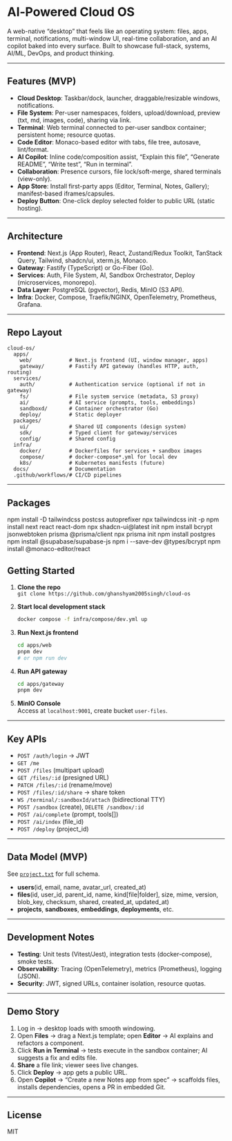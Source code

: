 # AI‑Powered Cloud OS

A web-native “desktop” that feels like an operating system: files, apps, terminal, notifications, multi-window UI, real-time collaboration, and an AI copilot baked into every surface. Built to showcase full-stack, systems, AI/ML, DevOps, and product thinking.

---

## Features (MVP)

- **Cloud Desktop**: Taskbar/dock, launcher, draggable/resizable windows, notifications.
- **File System**: Per-user namespaces, folders, upload/download, preview (txt, md, images, code), sharing via link.
- **Terminal**: Web terminal connected to per-user sandbox container; persistent home; resource quotas.
- **Code Editor**: Monaco-based editor with tabs, file tree, autosave, lint/format.
- **AI Copilot**: Inline code/composition assist, “Explain this file”, “Generate README”, “Write test”, “Run in terminal”.
- **Collaboration**: Presence cursors, file lock/soft-merge, shared terminals (view-only).
- **App Store**: Install first-party apps (Editor, Terminal, Notes, Gallery); manifest-based iframes/capsules.
- **Deploy Button**: One-click deploy selected folder to public URL (static hosting).

---

## Architecture

- **Frontend**: Next.js (App Router), React, Zustand/Redux Toolkit, TanStack Query, Tailwind, shadcn/ui, xterm.js, Monaco.
- **Gateway**: Fastify (TypeScript) or Go-Fiber (Go).
- **Services**: Auth, File System, AI, Sandbox Orchestrator, Deploy (microservices, monorepo).
- **Data Layer**: PostgreSQL (pgvector), Redis, MinIO (S3 API).
- **Infra**: Docker, Compose, Traefik/NGINX, OpenTelemetry, Prometheus, Grafana.

---

## Repo Layout

```
cloud-os/
  apps/
    web/            # Next.js frontend (UI, window manager, apps)
    gateway/        # Fastify API gateway (handles HTTP, auth, routing)
  services/
    auth/           # Authentication service (optional if not in gateway)
    fs/             # File system service (metadata, S3 proxy)
    ai/             # AI service (prompts, tools, embeddings)
    sandboxd/       # Container orchestrator (Go)
    deploy/         # Static deployer
  packages/
    ui/             # Shared UI components (design system)
    sdk/            # Typed client for gateway/services
    config/         # Shared config
  infra/
    docker/         # Dockerfiles for services + sandbox images
    compose/        # docker-compose*.yml for local dev
    k8s/            # Kubernetes manifests (future)
  docs/             # Documentation
  .github/workflows/# CI/CD pipelines
```

---

## Packages

   npm install -D tailwindcss postcss autoprefixer
   npx tailwindcss init -p
   npm install next react react-dom
   npx shadcn-ui@latest init
   npm install bcrypt jsonwebtoken prisma @prisma/client
   npx prisma init
   npm install postgres
   npm install @supabase/supabase-js
   npm i --save-dev @types/bcrypt
   npm install @monaco-editor/react

## Getting Started

1. **Clone the repo**  
   `git clone https://github.com/ghanshyam2005singh/cloud-os`

2. **Start local development stack**  
   ```bash
   docker compose -f infra/compose/dev.yml up
   ```

3. **Run Next.js frontend**  
   ```bash
   cd apps/web
   pnpm dev
   # or npm run dev
   ```

4. **Run API gateway**  
   ```bash
   cd apps/gateway
   pnpm dev
   ```

5. **MinIO Console**  
   Access at `localhost:9001`, create bucket `user-files`.

---

## Key APIs

- `POST /auth/login` → JWT
- `GET /me`
- `POST /files` (multipart upload)
- `GET /files/:id` (presigned URL)
- `PATCH /files/:id` (rename/move)
- `POST /files/:id/share` → share token
- `WS /terminal/:sandboxId/attach` (bidirectional TTY)
- `POST /sandbox` (create), `DELETE /sandbox/:id`
- `POST /ai/complete` (prompt, tools[])
- `POST /ai/index` (file_id)
- `POST /deploy` (project_id)

---

## Data Model (MVP)

See [`project.txt`](project.txt) for full schema.

- **users**(id, email, name, avatar_url, created_at)
- **files**(id, user_id, parent_id, name, kind[file|folder], size, mime, version, blob_key, checksum, shared, created_at, updated_at)
- **projects**, **sandboxes**, **embeddings**, **deployments**, etc.

---

## Development Notes

- **Testing**: Unit tests (Vitest/Jest), integration tests (docker-compose), smoke tests.
- **Observability**: Tracing (OpenTelemetry), metrics (Prometheus), logging (JSON).
- **Security**: JWT, signed URLs, container isolation, resource quotas.

---

## Demo Story

1. Log in → desktop loads with smooth windowing.
2. Open **Files** → drag a Next.js template; open **Editor** → AI explains and refactors a component.
3. Click **Run in Terminal** → tests execute in the sandbox container; AI suggests a fix and edits file.
4. **Share** a file link; viewer sees live changes.
5. Click **Deploy** → app gets a public URL.
6. Open **Copilot** → “Create a new Notes app from spec” → scaffolds files, installs dependencies, opens a PR in embedded Git.

---

## License

MIT